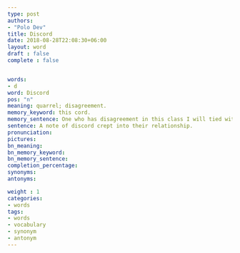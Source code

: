 ```yaml
---
type: post
authors:
- "Polo Dev"
title: Discord
date: 2018-08-28T22:08:30+06:00
layout: word
draft : false
complete : false


words:
- d
word: Discord
pos: "n"
meaning: quarrel; disagreement.
memory_keyword: this cord.
memory_sentence: One who has disagreement in this class I will tied with this cord.
sentence: A note of discord crept into their relationship.
pronunciation:
pictures:
bn_meaning:
bn_memory_keyword:
bn_memory_sentence:
completion_percentage:
synonyms:
antonyms:

weight : 1
categories:
- words
tags:
- words
- vocabulary
- synonym
- antonym
---
```

